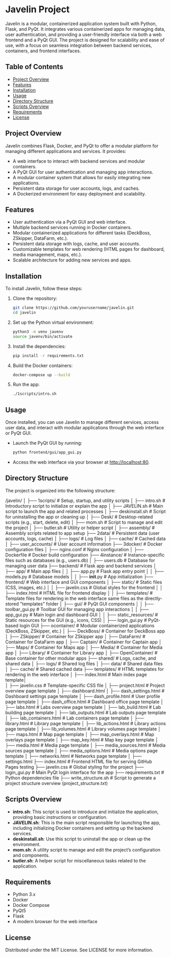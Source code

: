 # Javelin Project

Javelin is a modular, containerized application system built with Python, Flask, and PyQt. It integrates various containerized apps for managing data, user authentication, and providing a user-friendly interface via both a web frontend and a PyQt GUI. The project is designed for scalability and ease of use, with a focus on seamless integration between backend services, containers, and frontend interfaces.

## Table of Contents

- [Project Overview](#project-overview)
- [Features](#features)
- [Installation](#installation)
- [Usage](#usage)
- [Directory Structure](#directory-structure)
- [Scripts Overview](#scripts-overview)
- [Requirements](#requirements)
- [License](#license)

## Project Overview

Javelin combines Flask, Docker, and PyQt to offer a modular platform for managing different applications and services. It provides:

- A web interface to interact with backend services and modular containers.
- A PyQt GUI for user authentication and managing app interactions.
- A modular container system that allows for easily integrating new applications.
- Persistent data storage for user accounts, logs, and caches.
- A Dockerized environment for easy deployment and scalability.

## Features

- User authentication via a PyQt GUI and web interface.
- Multiple backend services running in Docker containers.
- Modular containerized applications for different tasks (DeckBoss, ZSkipper, DataFarm, etc.).
- Persistent data storage with logs, cache, and user accounts.
- Customizable templates for web rendering (HTML pages for dashboard, media management, maps, etc.).
- Scalable architecture for adding new services and apps.

## Installation

To install Javelin, follow these steps:

1. Clone the repository:

    ```bash
    git clone https://github.com/yourusername/javelin.git
    cd javelin
    ```

2. Set up the Python virtual environment:

    ```bash
    python3 -m venv javenv
    source javenv/bin/activate
    ```

3. Install the dependencies:

    ```bash
    pip install -r requirements.txt
    ```

4. Build the Docker containers:

    ```bash
    docker-compose up --build
    ```

5. Run the app:

    ```bash
    ./1scripts/intro.sh
    ```

## Usage

Once installed, you can use Javelin to manage different services, access user data, and interact with modular applications through the web interface or PyQt GUI.

- Launch the PyQt GUI by running:

    ```bash
    python frontend/gui/app_gui.py
    ```

- Access the web interface via your browser at [http://localhost:80](http://localhost:80).

## Directory Structure

The project is organized into the following structure:

/javelin/
│
├── 1scripts/              # Setup, startup, and utility scripts
│   ├── intro.sh           # Introductory script to initialize or explain the app
│   ├── JAVELIN.sh         # Main script to launch the app and related processes
│   ├── deskinstall.sh     # Script for uninstalling the app or cleaning up
│   ├── Desk/              # Desktop-related scripts (e.g., start, delete, edit)
│   ├── mom.sh             # Script to manage and edit the project
│   ├── butler.sh          # Utility or helper script
│   ├── assembly/          # Assembly scripts related to app setup
├── 2data/                 # Persistent data (user accounts, logs, cache)
│   ├── logs/              # Log files
│   ├── cache/             # Cached data
│   ├── user_accounts/     # User account information
├── 3docker/               # Docker configuration files
│   ├── nginx.conf         # Nginx configuration
│   ├── Dockerfile         # Docker build configuration
├── 4instance/             # Instance-specific files such as databases (e.g., users.db)
│   ├── users.db           # Database for managing user data
├── backend/               # Flask app and backend services
│   ├── app/               # Main app files
│   │   ├── app.py         # Flask app entry point
│   │   ├── models.py      # Database models
│   │   ├── __init__.py    # App initialization
├── frontend/              # Web interface and GUI components
│   ├── static/            # Static files (CSS, images, etc.)
│   │   ├── javelin.css    # Global styles for the frontend
│   │   ├── index.html     # HTML file for frontend display
│   │   ├── templates/     # Template files for rendering in the web interface same files as the directly-stored "templates" folder
│   ├── gui/               # PyQt GUI components
│   │   ├── toolbar_gui.py # Toolbar GUI for managing app interactions
│   │   ├── app_gui.py     # Main login and dashboard GUI
│   │   ├── static_resources/  # Static resources for the GUI (e.g., icons, CSS)
│   ├── login_gui.py       # PyQt-based login GUI
├── ocontainer/            # Modular containerized applications (DeckBoss, ZSkipper, etc.)
│   ├── DeckBoss/          # Container for DeckBoss app
│   ├── ZSkipper/          # Container for ZSkipper app
│   ├── DataFarm/          # Container for DataFarm app
│   ├── Captain/           # Container for Captain app
│   ├── Maps/              # Container for Maps app
│   ├── Media/             # Container for Media app
│   ├── Library/           # Container for Library app
│   ├── OpenContainer/     # Base container for other modular apps
├── shared/                # Logs, cache, and shared data
│   ├── logs/              # Shared log files
│   ├── data/              # Shared data files
│   ├── cache/             # Shared cached data
├── templates/             # HTML templates for rendering in the web interface
│   ├── index.html         # Main index page template│   
│   ├── javelin.css        # Template-specific CSS file
│   ├── project.html       # Project overview page template
│   ├── dashboard.html
│   ├── dash_settings.html # Dashboard settings page template
│   ├── dash_profile.html  # User profile page template
│   ├── dash_office.html   # Dashboard office page template
│   ├── labs.html          # Labs overview page template
│   ├── lab_build.html     # Lab building page template
│   ├── lab_outputs.html   # Lab outputs page template
│   ├── lab_containers.html # Lab containers page template
│   ├── library.html       # Library page template
│   ├── lib_actions.html   # Library actions page template
│   ├── lib_volumes.html   # Library volumes page template
│   ├── maps.html          # Map page template
│   ├── map_overlays.html  # Map overlays page template
│   ├── map_key.html       # Map key page template
│   ├── media.html         # Media page template
│   ├── media_sources.html # Media sources page template
│   ├── media_options.html # Media options page template
│   ├── networks.html      # Networks page template
│   ├── settings.html
├── index.html             # Frontend HTML file for serving GitHub Pages testing
├── javelin.css            # Global styling for the project
├── login_gui.py           # Main PyQt login interface for the app
├── requirements.txt       # Python dependencies file
├── write_structure.sh     # Script to generate a project structure overview (project_structure.txt)

## Scripts Overview

- **intro.sh**: This script is used to introduce and initialize the application, providing basic instructions or configuration.
- **JAVELIN.sh**: This is the main script responsible for launching the app, including initializing Docker containers and setting up the backend services.
- **deskinstall.sh**: Use this script to uninstall the app or clean up the environment.
- **mom.sh**: A utility script to manage and edit the project’s configuration and components.
- **butler.sh**: A helper script for miscellaneous tasks related to the application.

## Requirements

- Python 3.x
- Docker
- Docker Compose
- PyQt5
- Flask
- A modern browser for the web interface

## License

Distributed under the MIT License. See LICENSE for more information.


